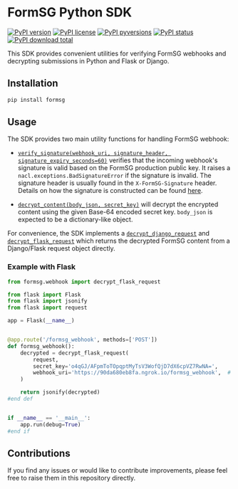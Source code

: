 # FormSG Python SDK

[![PyPI version](https://img.shields.io/pypi/v/formsg.svg)](https://pypi.python.org/pypi/formsg/)
[![PyPI license](https://img.shields.io/pypi/l/formsg.svg)](https://pypi.python.org/pypi/formsg/)
[![PyPI pyversions](https://img.shields.io/pypi/pyversions/formsg.svg)](https://pypi.python.org/pypi/formsg/)
[![PyPI status](https://img.shields.io/pypi/status/formsg.svg)](https://pypi.python.org/pypi/formsg/)
[![PyPI download total](https://img.shields.io/pypi/dm/formsg.svg)](https://pypi.python.org/pypi/formsg/)

This SDK provides convenient utilities for verifying FormSG webhooks and decrypting submissions in Python and Flask or Django.

## Installation

```bash
pip install formsg
```

## Usage

The SDK provides two main utility functions for handling FormSG webhook:

- [`verify_signature(webhook_uri, signature_header, signature_expiry_seconds=60)`](formsg/webhook.py) verifies that the incoming webhook's signature is valid based on the FormSG production public key.
It raises a `nacl.exceptions.BadSignatureError` if the signature is invalid.
The signature header is usually found in the `X-FormSG-Signature` header.
Details on how the signature is constructed can be found [here](https://github.com/opengovsg/formsg-javascript-sdk/#verifying-signatures-manually).

- [`decrypt_content(body_json, secret_key)`](formsg/webhook.py) will decrypt the encrypted content using the given Base-64 encoded secret key.
`body_json` is expected to be a dictionary-like object.

For convenience, the SDK implements a [`decrypt_django_request`](formsg/django.py) and [`decrypt_flask_request`](formsg/flask.py) which returns the decrypted FormSG content from a Django/Flask request object directly.

### Example with Flask

```python
from formsg.webhook import decrypt_flask_request

from flask import Flask
from flask import jsonify
from flask import request

app = Flask(__name__)


@app.route('/formsg_webhook', methods=['POST'])
def formsg_webhook():
    decrypted = decrypt_flask_request(
        request,
        secret_key='o4qGJ/AFpmToTOpqptMyTsV3WofQjD7dX6cpVZ7RwNA=',
        webhook_uri='https://90da680eb8fa.ngrok.io/formsg_webhook',  # we use ngrok to test our webhooks locally
    )

    return jsonify(decrypted)
#end def


if __name__ == '__main__':
    app.run(debug=True)
#end if
```

## Contributions

If you find any issues or would like to contribute improvements, please feel free to raise them in this repository directly.
